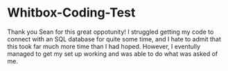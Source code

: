 # Whitbox-Coding-Test
Thank you Sean for this great oppotunity!
I struggled getting my code to connect with an SQL database for quite some time, and I hate to admit that this took far much more time than I had hoped. However, I eventully managed to get my set up working and was able to do what was asked of me.
